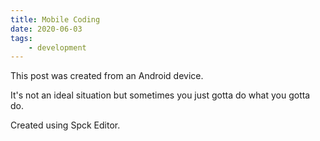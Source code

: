 ```yaml
---
title: Mobile Coding
date: 2020-06-03
tags: 
    - development
---
```


This post was created from an Android device.<!-- excerpt -->

It's not an ideal situation but sometimes you just gotta do what you gotta do.

Created using Spck Editor.